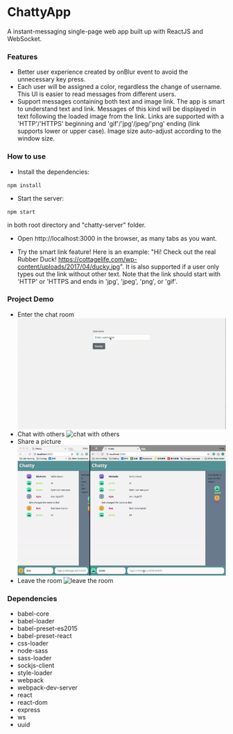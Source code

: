 ChattyApp
=====================

A instant-messaging single-page web app built up with ReactJS and WebSocket.

### Features

* Better user experience created by onBlur event to avoid the unnecessary key press.
* Each user will be assigned a color, regardless the change of username. This UI is easier to read messages from different users.
* Support messages containing both text and image link. The app is smart to understand text and link. Messages of this kind will be displayed in text following the loaded image from the link. Links are supported with a 'HTTP'/'HTTPS' beginning and 'gif'/'jpg'/jpeg/'png' ending (link supports lower or upper case). Image size auto-adjust according to the window size.

### How to use
- Install the dependencies:
```
npm install
```

- Start the server:
```
npm start
```
in both root directory and "chatty-server" folder.

- Open http://localhost:3000 in the browser, as many tabs as you want.


- Try the smart link feature! Here is an example: "Hi! Check out the real Rubber Duck! https://cottagelife.com/wp-content/uploads/2017/04/ducky.jpg". It is also supported if a user only types out the link without other text. Note that the link should start with 'HTTP' or 'HTTPS and ends in 'jpg', 'jpeg', 'png', or 'gif'.

### Project Demo
* Enter the chat room
![desktop view default](https://github.com/GrinJessie/ChattyApp/blob/master/doc/enterRoom.gif)
* Chat with others
![chat with others](https://github.com/GrinJessie/ChattyApp/blob/master/doc/chat.gif)
* Share a picture
![share a pic](https://github.com/GrinJessie/ChattyApp/blob/master/doc/pic.gif)
* Leave the room
![leave the room](https://github.com/GrinJessie/ChattyApp/blob/master/doc/close.gif)


### Dependencies

* babel-core
* babel-loader
* babel-preset-es2015
* babel-preset-react
* css-loader
* node-sass
* sass-loader
* sockjs-client
* style-loader
* webpack
* webpack-dev-server
* react
* react-dom
* express
* ws
* uuid

